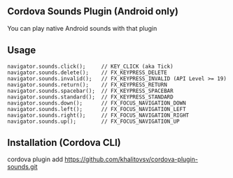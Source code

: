 Cordova Sounds Plugin (Android only)
------------------------------------
You can play native Android sounds with that plugin

Usage
-----
    navigator.sounds.click();     // KEY_CLICK (aka Tick)
    navigator.sounds.delete();    // FX_KEYPRESS_DELETE
    navigator.sounds.invalid();   // FX_KEYPRESS_INVALID (API Level >= 19)
    navigator.sounds.return();    // FX_KEYPRESS_RETURN
    navigator.sounds.spacebar();  // FX_KEYPRESS_SPACEBAR
    navigator.sounds.standard();  // FX_KEYPRESS_STANDARD
    navigator.sounds.down();      // FX_FOCUS_NAVIGATION_DOWN
    navigator.sounds.left();      // FX_FOCUS_NAVIGATION_LEFT
    navigator.sounds.right();     // FX_FOCUS_NAVIGATION_RIGHT
    navigator.sounds.up();        // FX_FOCUS_NAVIGATION_UP

Installation (Cordova CLI)
--------------------------
cordova plugin add https://github.com/khalitovsv/cordova-plugin-sounds.git

